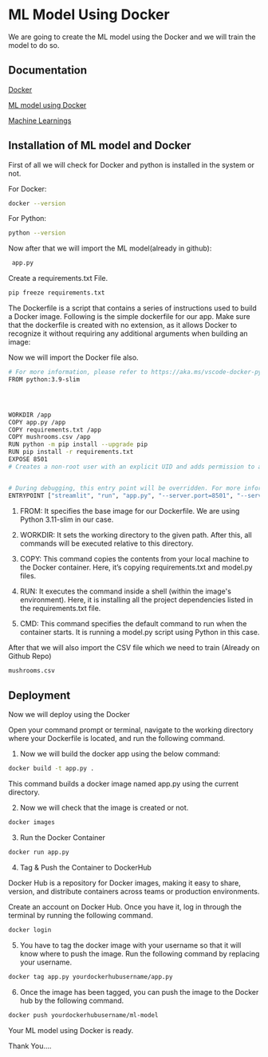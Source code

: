 
# ML Model Using Docker

We are going to create the ML model using the Docker and we will train the model to do so.




## Documentation

[Docker](https://docs.docker.com/)

[ML model using Docker](https://www.geeksforgeeks.org/how-to-use-docker-for-machine-learning/)

[Machine Learnings](https://www.geeksforgeeks.org/machine-learning-models/)





## Installation of ML model and Docker

First of all we will check for Docker and python is installed in the system or not.

For Docker: 
```bash
docker --version
```

For Python:
```bash
python --version
```

Now after that we will import the ML model(already in github):
```bash
 app.py 
```

Create a requirements.txt File.
```bash
pip freeze requirements.txt
```

The Dockerfile is a script that contains a series of instructions used to build a Docker image.
Following is the simple dockerfile for our app. Make sure that the dockerfile is created with no extension, as it allows Docker to recognize it without requiring any additional arguments when building an image:

Now we will import the Docker file also.
```bash
# For more information, please refer to https://aka.ms/vscode-docker-python
FROM python:3.9-slim




WORKDIR /app
COPY app.py /app
COPY requirements.txt /app
COPY mushrooms.csv /app
RUN python -m pip install --upgrade pip
RUN pip install -r requirements.txt
EXPOSE 8501
# Creates a non-root user with an explicit UID and adds permission to access the /app folder


# During debugging, this entry point will be overridden. For more information, please refer to https://aka.ms/vscode-docker-python-debug
ENTRYPOINT ["streamlit", "run", "app.py", "--server.port=8501", "--server.address=0.0.0.0"]
```

1. FROM: It specifies the base image for our Dockerfile. We are using Python 3.11-slim in our case.

2. WORKDIR: It sets the working directory to the given path. After this, all commands will be executed relative to this directory.
3. COPY: This command copies the contents from your local machine to the Docker container. Here, it’s copying requirements.txt and model.py files.

4. RUN: It executes the command inside a shell (within the image's environment). Here, it is installing all the project dependencies listed in the requirements.txt file.

5. CMD: This command specifies the default command to run when the container starts. It is running a model.py script using Python in this case.

After that we will also import the CSV file which we need to train (Already on Github Repo)

```bash
mushrooms.csv
```


## Deployment

Now we will deploy using the Docker

Open your command prompt or terminal, navigate to the working directory where your Dockerfile is located, and run the following command.

1. Now we will build the docker app using the below command:

```bash
docker build -t app.py .
```
 This command builds a docker image named app.py using the current directory.

2. Now we will check that the image is created or not.

```bash
docker images
```
3. Run the Docker Container

```bash
docker run app.py
```

4. Tag & Push the Container to DockerHub

Docker Hub is a repository for Docker images, making it easy to share, version, and distribute containers across teams or production environments.

Create an account on Docker Hub. Once you have it, log in through the terminal by running the following command.

```bash
docker login
```

5. You have to tag the docker image with your username so that it will know where to push the image. Run the following command by replacing your username.

```bash
docker tag app.py yourdockerhubusername/app.py
```

6. Once the image has been tagged, you can push the image to the Docker hub by the following command.

```bash
docker push yourdockerhubusername/ml-model
```

Your ML model using Docker is ready.

Thank You....
